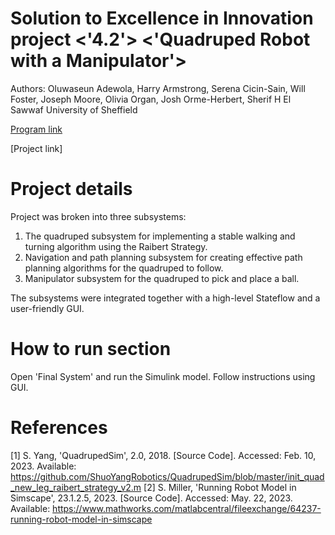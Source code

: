 # Solution to Excellence in Innovation project <'4.2'> <'Quadruped Robot with a Manipulator'>

Authors: Oluwaseun Adewola, Harry Armstrong, Serena Cicin-Sain, Will Foster, Joseph Moore, Olivia Organ, Josh Orme-Herbert, Sherif H El Sawwaf
University of Sheffield

[Program link](https://github.com/mathworks/MathWorks-Excellence-in-Innovation)

[Project link]<Add link to the project description>


# Project details
Project was broken into three subsystems: 
  1) The quadruped subsystem for implementing a stable walking and turning algorithm using the Raibert Strategy.
  2) Navigation and path planning subsystem for creating effective path planning algorithms for the quadruped to follow.
  3) Manipulator subsystem for the quadruped to pick and place a ball.
  
  The subsystems were integrated together with a high-level Stateflow and a user-friendly GUI.

# How to run section
Open 'Final System' and run the Simulink model. Follow instructions using GUI.

  
# References
[1] S. Yang, 'QuadrupedSim', 2.0, 2018. [Source Code]. Accessed: Feb. 10, 2023. Available: https://github.com/ShuoYangRobotics/QuadrupedSim/blob/master/init_quad_new_leg_raibert_strategy_v2.m
[2] S. Miller, 'Running Robot Model in Simscape', 23.1.2.5, 2023. [Source Code]. Accessed: May. 22, 2023. Available: https://www.mathworks.com/matlabcentral/fileexchange/64237-running-robot-model-in-simscape
